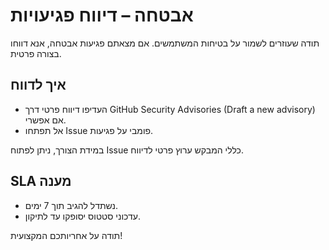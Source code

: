 # אבטחה – דיווח פגיעויות

תודה שעוזרים לשמור על בטיחות המשתמשים. אם מצאתם פגיעות אבטחה, אנא דווחו בצורה פרטית.

## איך לדווח

- העדיפו דיווח פרטי דרך GitHub Security Advisories (Draft a new advisory) אם אפשרי.
- אל תפתחו Issue פומבי על פגיעות.

במידת הצורך, ניתן לפתוח Issue כללי המבקש ערוץ פרטי לדיווח.

## SLA מענה

- נשתדל להגיב תוך 7 ימים.
- עדכוני סטטוס יסופקו עד לתיקון.

תודה על אחריותכם המקצועית!
